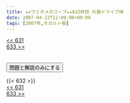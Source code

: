 ```yaml
---
title: ★★ウミガメのスープ★★632杯目 片腕ドライブ味
date: 2007-04-22T12:00:00+09:00
tags: [2007年,オカルト板]
---
```

<div class="th_left"><a href="../631"><< 631</a></div>
<div class="th_right"><a href="../633">633 >></a></div>
<br><br>
<script src="../../js/cupsoup.js"></script>
<form>
<input type="button" value="問題と解説のみにする" onClick="toggleCupsoup()">
</form>
{{< 632 >}}
<div class="th_left"><a href="../631"><< 631</a></div>
<div class="th_right"><a href="../633">633 >></a></div>